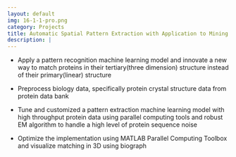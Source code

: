 ```yaml
---
layout: default
img: 16-1-1-pro.png
category: Projects
title: Automatic Spatial Pattern Extraction with Application to Mining Protein Structures and Neuron Morphologies
description: |
---
```

* Apply a pattern recognition machine learning model and innovate a new way to match proteins in their tertiary(three dimension) structure instead of their primary(linear) structure

* Preprocess biology data, specifically protein crystal structure data from protein data bank

* Tune and customized a pattern extraction machine learning model with high throughput protein data using parallel computing tools and robust EM algorithm to handle a high level of protein sequence noise

* Optimize the implementation using MATLAB Parallel Computing Toolbox and visualize matching in 3D using biograph
